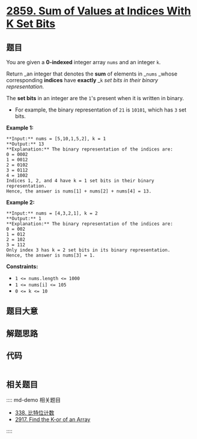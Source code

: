 # [2859. Sum of Values at Indices With K Set Bits](https://leetcode.com/problems/sum-of-values-at-indices-with-k-set-bits)

## 题目

You are given a **0-indexed** integer array `nums` and an integer `k`.

Return _an integer that denotes the **sum** of elements in _`nums` _whose
corresponding **indices** have **exactly** _`k` _set bits in their binary
representation._

The **set bits** in an integer are the `1`'s present when it is written in
binary.

  * For example, the binary representation of `21` is `10101`, which has `3` set bits.



**Example 1:**

    
    
    **Input:** nums = [5,10,1,5,2], k = 1
    **Output:** 13
    **Explanation:** The binary representation of the indices are: 
    0 = 0002
    1 = 0012
    2 = 0102
    3 = 0112
    4 = 1002 
    Indices 1, 2, and 4 have k = 1 set bits in their binary representation.
    Hence, the answer is nums[1] + nums[2] + nums[4] = 13.

**Example 2:**

    
    
    **Input:** nums = [4,3,2,1], k = 2
    **Output:** 1
    **Explanation:** The binary representation of the indices are:
    0 = 002
    1 = 012
    2 = 102
    3 = 112
    Only index 3 has k = 2 set bits in its binary representation.
    Hence, the answer is nums[3] = 1.
    



**Constraints:**

  * `1 <= nums.length <= 1000`
  * `1 <= nums[i] <= 105`
  * `0 <= k <= 10`


## 题目大意

## 解题思路

## 代码

```javascript

```

## 相关题目

:::: md-demo 相关题目
- [338. 比特位计数](https://leetcode.com/problems/counting-bits)
- [2917. Find the K-or of an Array](https://leetcode.com/problems/find-the-k-or-of-an-array)

::::
